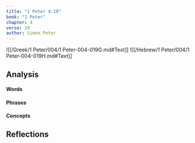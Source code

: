 ```yaml
---
title: "1 Peter 4:19"
book: "1 Peter"
chapter: 4
verse: 19
author: Simon Peter
---
```

![[/Greek/1 Peter/004/1 Peter-004-019G.md#Text]]
![[/Hebrew/1 Peter/004/1 Peter-004-019H.md#Text]]

## Analysis

#### Words

#### Phrases

#### Concepts

## Reflections
